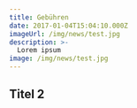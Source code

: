```yaml
---
title: Gebühren
date: 2017-01-04T15:04:10.000Z
imageUrl: /img/news/test.jpg
description: >-
  Lorem ipsum
image: /img/news/test.jpg
---
```


## Titel 2